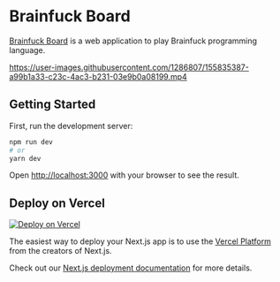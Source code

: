 # Brainfuck Board

[Brainfuck Board](https://brainfuck-board.nownabe.com) is a web application to play Brainfuck programming language.

https://user-images.githubusercontent.com/1286807/155835387-a99b1a33-c23c-4ac3-b231-03e9b0a08199.mp4


## Getting Started

First, run the development server:

```bash
npm run dev
# or
yarn dev
```

Open [http://localhost:3000](http://localhost:3000) with your browser to see the result.

## Deploy on Vercel

[![Deploy on Vercel](https://vercel.com/button)](https://vercel.com/import/project?template=https://github.com/nownabe/brainfuck-board)


The easiest way to deploy your Next.js app is to use the [Vercel Platform](https://vercel.com/new?utm_medium=default-template&filter=next.js&utm_source=create-next-app&utm_campaign=create-next-app-readme) from the creators of Next.js.

Check out our [Next.js deployment documentation](https://nextjs.org/docs/deployment) for more details.
